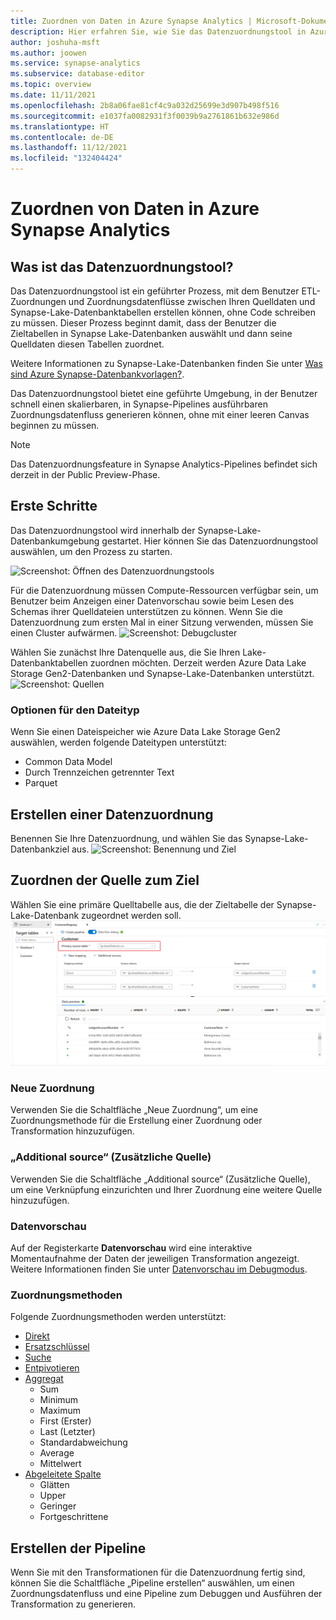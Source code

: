 ```yaml
---
title: Zuordnen von Daten in Azure Synapse Analytics | Microsoft-Dokumentation
description: Hier erfahren Sie, wie Sie das Datenzuordnungstool in Azure Synapse Analytics verwenden.
author: joshuha-msft
ms.author: joowen
ms.service: synapse-analytics
ms.subservice: database-editor
ms.topic: overview
ms.date: 11/11/2021
ms.openlocfilehash: 2b8a06fae81cf4c9a032d25699e3d907b498f516
ms.sourcegitcommit: e1037fa0082931f3f0039b9a2761861b632e986d
ms.translationtype: HT
ms.contentlocale: de-DE
ms.lasthandoff: 11/12/2021
ms.locfileid: "132404424"
---
```

# <a name="map-data-in-azure-synapse-analytics"></a>Zuordnen von Daten in Azure Synapse Analytics


## <a name="what-is-the-map-data-tool"></a>Was ist das Datenzuordnungstool?


Das Datenzuordnungstool ist ein geführter Prozess, mit dem Benutzer ETL-Zuordnungen und Zuordnungsdatenflüsse zwischen Ihren Quelldaten und Synapse-Lake-Datenbanktabellen erstellen können, ohne Code schreiben zu müssen. Dieser Prozess beginnt damit, dass der Benutzer die Zieltabellen in Synapse Lake-Datenbanken auswählt und dann seine Quelldaten diesen Tabellen zuordnet. 

Weitere Informationen zu Synapse-Lake-Datenbanken finden Sie unter [Was sind Azure Synapse-Datenbankvorlagen?](overview-database-templates.md).

Das Datenzuordnungstool bietet eine geführte Umgebung, in der Benutzer schnell einen skalierbaren, in Synapse-Pipelines ausführbaren Zuordnungsdatenfluss generieren können, ohne mit einer leeren Canvas beginnen zu müssen.


> [!NOTE] 
> Das Datenzuordnungsfeature in Synapse Analytics-Pipelines befindet sich derzeit in der Public Preview-Phase.

## <a name="getting-started"></a>Erste Schritte

Das Datenzuordnungstool wird innerhalb der Synapse-Lake-Datenbankumgebung gestartet. Hier können Sie das Datenzuordnungstool auswählen, um den Prozess zu starten. 

![Screenshot: Öffnen des Datenzuordnungstools](./media/overview-map-data/open-map-data.png)


Für die Datenzuordnung müssen Compute-Ressourcen verfügbar sein, um Benutzer beim Anzeigen einer Datenvorschau sowie beim Lesen des Schemas ihrer Quelldateien unterstützen zu können. Wenn Sie die Datenzuordnung zum ersten Mal in einer Sitzung verwenden, müssen Sie einen Cluster aufwärmen.
![Screenshot: Debugcluster](./media/overview-map-data/debug-map-data.png)

Wählen Sie zunächst Ihre Datenquelle aus, die Sie Ihren Lake-Datenbanktabellen zuordnen möchten. Derzeit werden Azure Data Lake Storage Gen2-Datenbanken und Synapse-Lake-Datenbanken unterstützt.
![Screenshot: Quellen](./media/overview-map-data/sources-map-data.png)

### <a name="file-type-options"></a>Optionen für den Dateityp
Wenn Sie einen Dateispeicher wie Azure Data Lake Storage Gen2 auswählen, werden folgende Dateitypen unterstützt:

* Common Data Model
* Durch Trennzeichen getrennter Text
* Parquet


## <a name="create-data-mapping"></a>Erstellen einer Datenzuordnung
Benennen Sie Ihre Datenzuordnung, und wählen Sie das Synapse-Lake-Datenbankziel aus.
![Screenshot: Benennung und Ziel](./media/overview-map-data/destination-map-data.png)

## <a name="source-to-target-mapping"></a>Zuordnen der Quelle zum Ziel
Wählen Sie eine primäre Quelltabelle aus, die der Zieltabelle der Synapse-Lake-Datenbank zugeordnet werden soll.
![Screenshot: Datenzuordnungsregeln](./media/overview-map-data/rules-map-data.png)

### <a name="new-mapping"></a>Neue Zuordnung
Verwenden Sie die Schaltfläche „Neue Zuordnung“, um eine Zuordnungsmethode für die Erstellung einer Zuordnung oder Transformation hinzuzufügen.

### <a name="additional-source"></a>„Additional source“ (Zusätzliche Quelle)
Verwenden Sie die Schaltfläche „Additional source“ (Zusätzliche Quelle), um eine Verknüpfung einzurichten und Ihrer Zuordnung eine weitere Quelle hinzuzufügen.

### <a name="preview-data"></a>Datenvorschau
Auf der Registerkarte **Datenvorschau** wird eine interaktive Momentaufnahme der Daten der jeweiligen Transformation angezeigt. Weitere Informationen finden Sie unter [Datenvorschau im Debugmodus](../../data-factory/concepts-data-flow-debug-mode.md#data-preview).

### <a name="mapping-methods"></a>Zuordnungsmethoden

Folgende Zuordnungsmethoden werden unterstützt:

* [Direkt](../../data-factory/data-flow-select.md)
* [Ersatzschlüssel](../../data-factory/data-flow-surrogate-key.md)
* [Suche](../../data-factory/data-flow-lookup.md)
* [Entpivotieren](../../data-factory/data-flow-unpivot.md)
* [Aggregat](../../data-factory/data-flow-aggregate.md)
    * Sum
    * Minimum
    * Maximum
    * First (Erster)
    * Last (Letzter)
    * Standardabweichung
    * Average
    * Mittelwert
* [Abgeleitete Spalte](../../data-factory/data-flow-derived-column.md)
    * Glätten
    * Upper
    * Geringer
    * Fortgeschrittene 


## <a name="create-pipeline"></a>Erstellen der Pipeline

Wenn Sie mit den Transformationen für die Datenzuordnung fertig sind, können Sie die Schaltfläche „Pipeline erstellen“ auswählen, um einen Zuordnungsdatenfluss und eine Pipeline zum Debuggen und Ausführen der Transformation zu generieren.